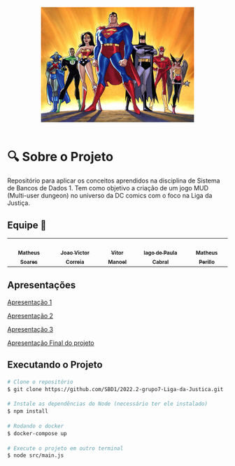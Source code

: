 
<div align="center"> 
<img src="docs/imgs/ligadajustica.jpg" width="350px"></img>
</div>

</br>

# :mag: Sobre o Projeto

Repositório para aplicar os conceitos aprendidos na disciplina de Sistema de Bancos de Dados 1. Tem como objetivo a criação de um jogo MUD (Multi-user dungeon) no universo da DC comics com o foco na Liga da Justiça.


## Equipe 🤝

<div class="md-typeset__scrollwrap"><div class="md-typeset__table"><table>
    <tbody><tr>
        <td align="center"><a href="https://github.com/MtsSrs"><img onmouseover="opaqImg(this)" onmouseout="normalImg(this)" style="border-radius: 50%; opacity: 1;" src="https://avatars.githubusercontent.com/MtsSrs" alt="" width="100px;"><br><sub><b>Matheus Soares</b></sub></a><br><a href="https://github.com/MtsSrs"></a></td>
        <td align="center"><a href="https://github.com/CorreiaJV"><img onmouseover="opaqImg(this)" onmouseout="normalImg(this)" style="border-radius: 50%;" src="https://avatars.githubusercontent.com/CorreiaJV " alt="" width="100px;"><br><sub><b>Joao Victor Correia </b></sub></a><br><a href="https://github.com/CorreiaJV"></a></td>
        <td align="center"><a href="https://github.com/vitormanoel17"><img onmouseover="opaqImg(this)" onmouseout="normalImg(this)" style="border-radius: 50%; opacity: 1;" src="https://avatars.githubusercontent.com/vitormanoel17" alt="" width="100px;"><br><sub><b> Vitor Manoel</b></sub></a><br><a href="https://github.com/vitormanoel17"></a></td>
        <td align="center"><a href="https://github.com/iagocabral"><img onmouseover="opaqImg(this)" onmouseout="normalImg(this)" style="border-radius: 50%;" src="https://avatars.githubusercontent.com/iagocabral" alt="" width="100px;"><br><sub><b>Iago de Paula Cabral</b></sub></a><br><a href="https://github.com/iagocabral"></a></td>
        <td align="center"><a href="https://github.com/MatheusPerillo"><img onmouseover="opaqImg(this)" onmouseout="normalImg(this)" style="border-radius: 50%; opacity: 1;" src="https://avatars.githubusercontent.com/MatheusPerillo" alt="" width="100px;"><br><sub><b>Matheus Perillo</b></sub></a><br><a href="https://github.com/MatheusPerillo"></a></td>      
    </tr> 
</tbody></table></div></div>      

## Apresentações

<a href="https://www.youtube.com/watch?v=4aodH7TfQRc">Apresentação 1</a> <br>

<a href="https://drive.google.com/file/d/1yRPaw9iSaN7Ds6yA1fSPLLGteZbLB-yd/view?usp=share_link">Apresentação 2</a> <br>

<a href="https://www.youtube.com/watch?v=HQHGwB2t0gs">Apresentação 3</a> <br>

<a href="https://drive.google.com/drive/folders/1cbpPrcu5iwEZhyleMZ2P-jw8u9IMmSEj?usp=share_link">Apresentação Final do projeto</a> <br>

## Executando o Projeto
```bash
# Clone o repositório
$ git clone https://github.com/SBD1/2022.2-grupo7-Liga-da-Justica.git

# Instale as dependências do Node (necessário ter ele instalado)
$ npm install

# Rodando o docker
$ docker-compose up

# Execute o projeto em outro terminal
$ node src/main.js
```
